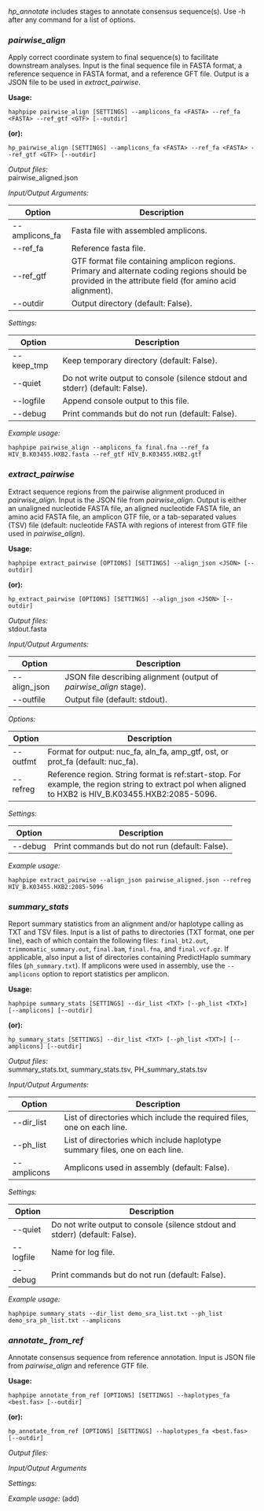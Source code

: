 *hp_annotate* includes stages to annotate consensus sequence(s). Use -h after any command for a list of options.

### *pairwise_align*
Apply correct coordinate system to final sequence(s) to facilitate downstream analyses. Input is the final sequence file in FASTA format, a reference sequence in FASTA format, and a reference GFT file. Output is a JSON file to be used in _extract_pairwise_.

**Usage:**

`haphpipe pairwise_align [SETTINGS] --amplicons_fa <FASTA> --ref_fa <FASTA> --ref_gtf <GTF> [--outdir]`

**(or):**

`hp_pairwise_align [SETTINGS] --amplicons_fa <FASTA> --ref_fa <FASTA> --ref_gtf <GTF> [--outdir]`

*Output files:* <br> 
pairwise_aligned.json

*Input/Output Arguments:* 

Option          | Description
----------------|-------------
--amplicons_fa  | Fasta file with assembled amplicons.
--ref_fa        | Reference fasta file.
--ref_gtf       | GTF format file containing amplicon regions. Primary and alternate coding regions should be provided in the attribute field (for amino acid alignment).
--outdir        | Output directory (default: False).

*Settings:*

Option      | Description
------------|-------------
--keep_tmp  | Keep temporary directory (default: False).
--quiet     | Do not write output to console (silence stdout and stderr) (default: False).
--logfile   | Append console output to this file.
--debug     | Print commands but do not run (default: False).


_Example usage:_
```
haphpipe pairwise_align --amplicons_fa final.fna --ref_fa HIV_B.K03455.HXB2.fasta --ref_gtf HIV_B.K03455.HXB2.gtf
```

### *extract_pairwise*
Extract sequence regions from the pairwise alignment produced in _pairwise_align_. Input is the JSON file from _pairwise_align_. Output is either an unaligned nucleotide FASTA file, an aligned nucleotide FASTA file, an amino acid FASTA file, an amplicon GTF file, or a tab-separated values (TSV) file (default: nucleotide FASTA with regions of interest from GTF file used in _pairwise_align_). 

**Usage:**

`haphpipe extract_pairwise [OPTIONS] [SETTINGS] --align_json <JSON> [--outdir]`

**(or):**

`hp_extract_pairwise [OPTIONS] [SETTINGS] --align_json <JSON> [--outdir]`

*Output files:* <br> 
stdout.fasta

*Input/Output Arguments:* 

Option        | Description
--------------|-------------
--align_json  | JSON file describing alignment (output of _pairwise_align_ stage).
--outfile     | Output file (default: stdout).

*Options:*

Option    | Description
----------|-------------
--outfmt  | Format for output: nuc_fa, aln_fa, amp_gtf, ost, or prot_fa (default: nuc_fa).
--refreg  | Reference region. String format is ref:start-stop. For example, the region string to extract pol when aligned to HXB2 is HIV_B.K03455.HXB2:2085-5096.

*Settings:*

Option    | Description
----------|-------------
--debug   | Print commands but do not run (default: False).

_Example usage:_
```
haphpipe extract_pairwise --align_json pairwise_aligned.json --refreg HIV_B.K03455.HXB2:2085-5096
```

### *summary_stats*
Report summary statistics from an alignment and/or haplotype calling as TXT and TSV files. Input is a list of paths to directories (TXT format, one per line), each of which contain the following files: `final_bt2.out`, `trimmomatic_summary.out`, `final.bam`, `final.fna`, and `final.vcf.gz`.
If applicable, also input a list of directories containing PredictHaplo summary files (`ph_summary.txt`). If amplicons were used in assembly, use the `--amplicons` option to report statistics per amplicon.

**Usage:**

`haphpipe summary_stats [SETTINGS] --dir_list <TXT> [--ph_list <TXT>] [--amplicons] [--outdir] `

**(or):**

`hp_summary_stats [SETTINGS] --dir_list <TXT> [--ph_list <TXT>] [--amplicons] [--outdir] `

*Output files:* <br> 
summary_stats.txt, summary_stats.tsv, PH_summary_stats.tsv

*Input/Output Arguments:* 

Option        | Description
--------------|-------------
--dir_list  | List of directories which include the required files, one on each line.
--ph_list   | List of directories which include haplotype summary files, one on each line.
--amplicons | Amplicons used in assembly (default: False).


*Settings:*

Option    | Description
----------|-------------
--quiet | Do not write output to console (silence stdout and stderr) (default: False).
--logfile | Name for log file.
--debug   | Print commands but do not run (default: False).

_Example usage:_
```
haphpipe summary_stats --dir_list demo_sra_list.txt --ph_list demo_sra_ph_list.txt --amplicons
```

### *annotate_ from_ref*
Annotate consensus sequence from reference annotation. Input is JSON file from _pairwise_align_ and reference GTF file. 


**Usage:**

`haphpipe annotate_from_ref [OPTIONS] [SETTINGS] --haplotypes_fa <best.fas> [--outdir]`

**(or):**

`hp_annotate_from_ref [OPTIONS] [SETTINGS] --haplotypes_fa <best.fas> [--outdir]`

*Output files:*

*Input/Output Arguments*

*Settings:*

_Example usage:_
(add)




